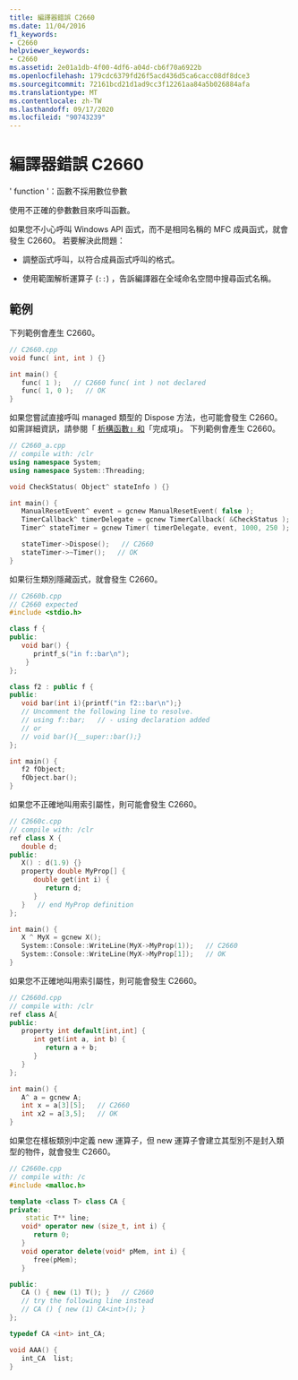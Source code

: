 ```yaml
---
title: 編譯器錯誤 C2660
ms.date: 11/04/2016
f1_keywords:
- C2660
helpviewer_keywords:
- C2660
ms.assetid: 2e01a1db-4f00-4df6-a04d-cb6f70a6922b
ms.openlocfilehash: 179cdc6379fd26f5acd436d5ca6cacc08df8dce3
ms.sourcegitcommit: 72161bcd21d1ad9cc3f12261aa84a5b026884afa
ms.translationtype: MT
ms.contentlocale: zh-TW
ms.lasthandoff: 09/17/2020
ms.locfileid: "90743239"
---
```

# <a name="compiler-error-c2660"></a>編譯器錯誤 C2660

' function '：函數不採用數位參數

使用不正確的參數數目來呼叫函數。

如果您不小心呼叫 Windows API 函式，而不是相同名稱的 MFC 成員函式，就會發生 C2660。 若要解決此問題：

- 調整函式呼叫，以符合成員函式呼叫的格式。

- 使用範圍解析運算子 (`::`) ，告訴編譯器在全域命名空間中搜尋函式名稱。

## <a name="examples"></a>範例

下列範例會產生 C2660。

```cpp
// C2660.cpp
void func( int, int ) {}

int main() {
   func( 1 );   // C2660 func( int ) not declared
   func( 1, 0 );   // OK
}
```

如果您嘗試直接呼叫 managed 類型的 Dispose 方法，也可能會發生 C2660。 如需詳細資訊，請參閱「 [析構函數」和](../../dotnet/how-to-define-and-consume-classes-and-structs-cpp-cli.md#BKMK_Destructors_and_finalizers)「完成項」。 下列範例會產生 C2660。

```cpp
// C2660_a.cpp
// compile with: /clr
using namespace System;
using namespace System::Threading;

void CheckStatus( Object^ stateInfo ) {}

int main() {
   ManualResetEvent^ event = gcnew ManualResetEvent( false );
   TimerCallback^ timerDelegate = gcnew TimerCallback( &CheckStatus );
   Timer^ stateTimer = gcnew Timer( timerDelegate, event, 1000, 250 );

   stateTimer->Dispose();   // C2660
   stateTimer->~Timer();   // OK
}
```

如果衍生類別隱藏函式，就會發生 C2660。

```cpp
// C2660b.cpp
// C2660 expected
#include <stdio.h>

class f {
public:
   void bar() {
      printf_s("in f::bar\n");
    }
};

class f2 : public f {
public:
   void bar(int i){printf("in f2::bar\n");}
   // Uncomment the following line to resolve.
   // using f::bar;   // - using declaration added
   // or
   // void bar(){__super::bar();}
};

int main() {
   f2 fObject;
   fObject.bar();
}
```

如果您不正確地叫用索引屬性，則可能會發生 C2660。

```cpp
// C2660c.cpp
// compile with: /clr
ref class X {
   double d;
public:
   X() : d(1.9) {}
   property double MyProp[] {
      double get(int i) {
         return d;
      }
   }   // end MyProp definition
};

int main() {
   X ^ MyX = gcnew X();
   System::Console::WriteLine(MyX->MyProp(1));   // C2660
   System::Console::WriteLine(MyX->MyProp[1]);   // OK
}
```

如果您不正確地叫用索引屬性，則可能會發生 C2660。

```cpp
// C2660d.cpp
// compile with: /clr
ref class A{
public:
   property int default[int,int] {
      int get(int a, int b) {
         return a + b;
      }
   }
};

int main() {
   A^ a = gcnew A;
   int x = a[3][5];   // C2660
   int x2 = a[3,5];   // OK
}
```

如果您在樣板類別中定義 new 運算子，但 new 運算子會建立其型別不是封入類型的物件，就會發生 C2660。

```cpp
// C2660e.cpp
// compile with: /c
#include <malloc.h>

template <class T> class CA {
private:
    static T** line;
   void* operator new (size_t, int i) {
      return 0;
   }
   void operator delete(void* pMem, int i) {
      free(pMem);
   }

public:
   CA () { new (1) T(); }   // C2660
   // try the following line instead
   // CA () { new (1) CA<int>(); }
};

typedef CA <int> int_CA;

void AAA() {
   int_CA  list;
}
```
